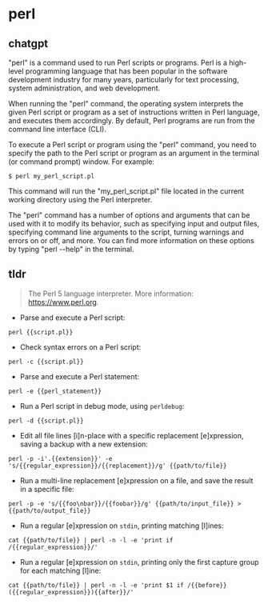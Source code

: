 # perl 
## chatgpt 
"perl" is a command used to run Perl scripts or programs. Perl is a high-level programming language that has been popular in the software development industry for many years, particularly for text processing, system administration, and web development. 

When running the "perl" command, the operating system interprets the given Perl script or program as a set of instructions written in Perl language, and executes them accordingly. By default, Perl programs are run from the command line interface (CLI). 

To execute a Perl script or program using the "perl" command, you need to specify the path to the Perl script or program as an argument in the terminal (or command prompt) window. For example: 

```
$ perl my_perl_script.pl
```

This command will run the "my_perl_script.pl" file located in the current working directory using the Perl interpreter. 

The "perl" command has a number of options and arguments that can be used with it to modify its behavior, such as specifying input and output files, specifying command line arguments to the script, turning warnings and errors on or off, and more. You can find more information on these options by typing "perl --help" in the terminal. 

## tldr 
 
> The Perl 5 language interpreter.
> More information: <https://www.perl.org>.

- Parse and execute a Perl script:

`perl {{script.pl}}`

- Check syntax errors on a Perl script:

`perl -c {{script.pl}}`

- Parse and execute a Perl statement:

`perl -e {{perl_statement}}`

- Run a Perl script in debug mode, using `perldebug`:

`perl -d {{script.pl}}`

- Edit all file lines [i]n-place with a specific replacement [e]xpression, saving a backup with a new extension:

`perl -p -i'.{{extension}}' -e 's/{{regular_expression}}/{{replacement}}/g' {{path/to/file}}`

- Run a multi-line replacement [e]xpression on a file, and save the result in a specific file:

`perl -p -e 's/{{foo\nbar}}/{{foobar}}/g' {{path/to/input_file}} > {{path/to/output_file}}`

- Run a regular [e]xpression on `stdin`, printing matching [l]ines:

`cat {{path/to/file}} | perl -n -l -e 'print if /{{regular_expression}}/'`

- Run a regular [e]xpression on `stdin`, printing only the first capture group for each matching [l]ine:

`cat {{path/to/file}} | perl -n -l -e 'print $1 if /{{before}}({{regular_expression}}){{after}}/'`
